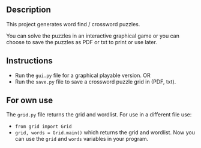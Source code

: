 ## Description

This project generates word find / crossword puzzles.

You can solve the puzzles in an interactive graphical game or 
you can choose to save the puzzles as PDF or txt to print or use later.

## Instructions

- Run the `gui.py` file for a graphical playable version.
                            OR
- Run the `save.py` file to save a crossword puzzle grid in (PDF, txt).


## For own use
The `grid.py` file returns the grid and wordlist. For use in a different file use:

- `from grid import Grid`
- `grid, words = Grid.main()` which returns the grid and wordlist.
Now you can use the `grid` and `words` variables in your program.    
